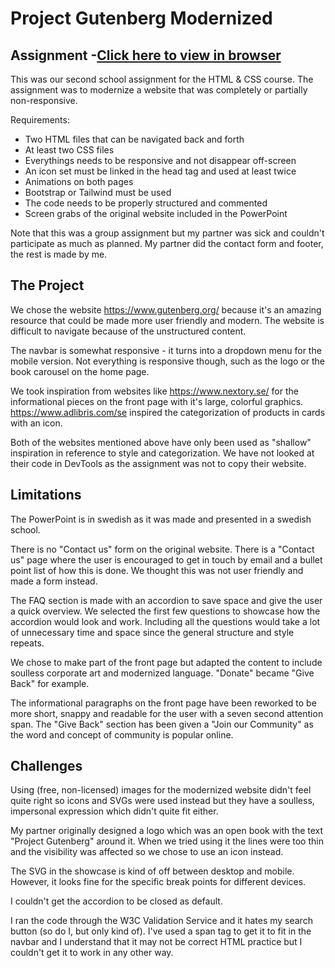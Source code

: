 # Project Gutenberg Modernized

## Assignment -[Click here to view in browser](https://caisak.github.io/Project-Gutenberg-modernized/)

This was our second school assignment for the HTML & CSS course. The assignment was to modernize a website that was completely or partially non-responsive. 

Requirements:
* Two HTML files that can be navigated back and forth
* At least two CSS files
* Everythings needs to be responsive and not disappear off-screen
* An icon set must be linked in the head tag and used at least twice
* Animations on both pages
* Bootstrap or Tailwind must be used
* The code needs to be properly structured and commented
* Screen grabs of the original website included in the PowerPoint

Note that this was a group assignment but my partner was sick and couldn't participate as much as planned. My partner did the contact form and footer, the rest is made by me.


## The Project

We chose the website https://www.gutenberg.org/ because it's an amazing resource that could be made more user friendly and modern. The website is difficult to navigate because of the unstructured content. 

The navbar is somewhat responsive - it turns into a dropdown menu for the mobile version. Not everything is responsive though, such as the logo or the book carousel on the home page. 

We took inspiration from websites like https://www.nextory.se/ for the informational pieces on the front page with it's large, colorful graphics. https://www.adlibris.com/se inspired the categorization of products in cards with an icon. 

Both of the websites mentioned above have only been used as "shallow" inspiration in reference to style and categorization. We have not looked at their code in DevTools as the assignment was not to copy their website.


## Limitations
The PowerPoint is in swedish as it was made and presented in a swedish school.

There is no "Contact us" form on the original website. There is a "Contact us" page where the user is encouraged to get in touch by email and a bullet point list of how this is done. We thought this was not user friendly and made a form instead.

The FAQ section is made with an accordion to save space and give the user a quick overview. We selected the first few questions to showcase how the accordion would look and work. Including all the questions would take a lot of unnecessary time and space since the general structure and style repeats.

We chose to make part of the front page but adapted the content to include soulless corporate art and modernized language. "Donate" became "Give Back" for example.

The informational paragraphs on the front page have been reworked to be more short, snappy and readable for the user with a seven second attention span. The "Give Back" section has been given a "Join our Community" as the word and concept of community is popular online.

## Challenges

Using (free, non-licensed) images for the modernized website didn't feel quite right so icons and SVGs were used instead but they have a soulless, impersonal expression which didn't quite fit either. 

My partner originally designed a logo which was an open book with the text "Project Gutenberg" around it. When we tried using it the lines were too thin and the visibility was affected so we chose to use an icon instead.

The SVG in the showcase is kind of off between desktop and mobile. However, it looks fine for the specific break points for different devices.

I couldn't get the accordion to be closed as default. 

I ran the code through the W3C Validation Service and it hates my search button (so do I, but only kind of). I've used a span tag to get it to fit in the navbar and I understand that it may not be correct HTML practice but I couldn't get it to work in any other way.





